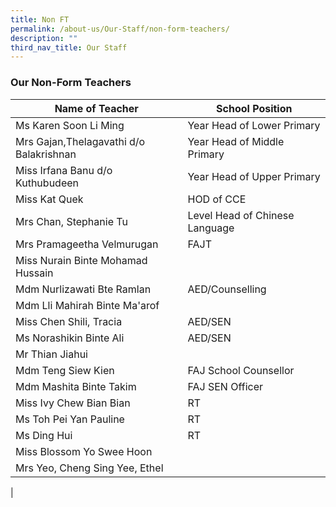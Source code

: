 ```yaml
---
title: Non FT
permalink: /about-us/Our-Staff/non-form-teachers/
description: ""
third_nav_title: Our Staff
---
```

### **Our Non-Form Teachers**

| Name of Teacher | School Position | 
| -------- | -------- | 
| Ms Karen Soon Li Ming     | Year Head of Lower Primary| 
|Mrs Gajan,Thelagavathi d/o Balakrishnan| Year Head of Middle Primary | 
|Miss Irfana Banu d/o Kuthubudeen | Year Head of Upper Primary |
|Miss Kat Quek| HOD of CCE |
| Mrs Chan, Stephanie Tu | Level Head of Chinese Language | 
|Mrs Pramageetha Velmurugan| FAJT | 
|Miss Nurain Binte Mohamad Hussain| 
|Mdm Nurlizawati Bte Ramlan| AED/Counselling |
| Mdm Lli Mahirah Binte Ma'arof | 
|Miss Chen Shili, Tracia| AED/SEN | 
|Ms Norashikin Binte Ali| AED/SEN | 
| Mr Thian Jiahui |
| Mdm Teng Siew Kien | FAJ School Counsellor |
|Mdm Mashita Binte Takim| FAJ SEN Officer | 
|Miss Ivy Chew Bian Bian | RT |
| Ms Toh Pei Yan Pauline | RT | 
| Ms Ding Hui | RT |
|Miss Blossom Yo Swee Hoon|
| Mrs Yeo, Cheng Sing Yee, Ethel |
| 